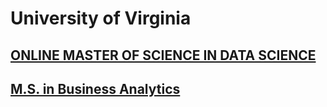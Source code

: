 # University of Virginia

## [ONLINE MASTER OF SCIENCE IN DATA SCIENCE](https://onlinedatasciencemasters.virginia.edu/) <a id="the-online-master-of-science-in-data-science:5734a29bbd1679d8df04a3f488830a8f"></a>

## [M.S. in Business Analytics](https://www.commerce.virginia.edu/ms-business-analytics) <a id="page-title"></a>

